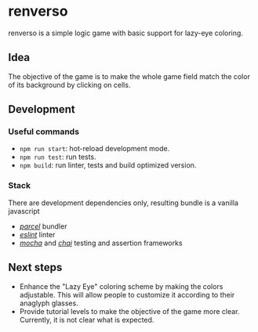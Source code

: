 # renverso
renverso is a simple logic game with basic support for lazy-eye coloring.

## Idea
The objective of the game is to make the whole game field match the color of its background by clicking on cells.

## Development
### Useful commands
* `npm run start`: hot-reload development mode.
* `npm run test`: run tests.
* `npm build`: run linter, tests and build optimized version.

### Stack
There are development dependencies only, resulting bundle is a vanilla javascript
* _[parcel](https://parceljs.org/)_ bundler
* _[eslint](https://eslint.org/)_ linter
* _[mocha](https://mochajs.org/)_ and _[chai](https://www.chaijs.com/)_  testing and assertion frameworks

## Next steps
* Enhance the "Lazy Eye" coloring scheme by making the colors adjustable. This will allow people to customize it according to their anaglyph glasses.
* Provide tutorial levels to make the objective of the game more clear. Currently, it is not clear what is expected.

